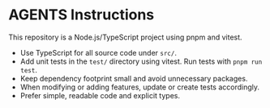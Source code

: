# AGENTS Instructions

This repository is a Node.js/TypeScript project using pnpm and vitest.

* Use TypeScript for all source code under `src/`.
* Add unit tests in the `test/` directory using vitest. Run tests with `pnpm run test`.
* Keep dependency footprint small and avoid unnecessary packages.
* When modifying or adding features, update or create tests accordingly.
* Prefer simple, readable code and explicit types.
